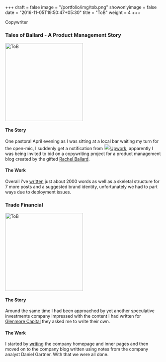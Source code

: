 +++
draft = false
image = "/portfolio/img/tob.png"
showonlyimage = false
date = "2016-11-05T19:50:47+05:30"
title = "ToB"
weight = 4
+++

Copywriter
<!--more-->

### Tales of Ballard - A Product Management Story
[<img src="/portfolio/img/tob.png" alt="ToB" style="width: 250px;"/>](https://docs.google.com/document/d/1Ok9RhZibGKr2RL-fR8AEm31jsIPqSHW05nS7fDG3GG8/pub)
#### The Story
One pastoral April evening as I was sitting at a local bar waiting my turn for the open-mic, I suddenly get a notification from [<img src="/portfolio/img/upwork.png" alt="upwork" style="width: 20px;"/>Upwork](upwork.com), apparently I was being invited to bid on a copywriting project for a product management blog created by the gifted [<i class="fa fa-linkedin-square" aria-hidden="true"></i>Rachel Ballard](https://www.linkedin.com/in/rachel-ballard-9957224/).

#### The Work
Overall i've [written](https://docs.google.com/document/d/1Ok9RhZibGKr2RL-fR8AEm31jsIPqSHW05nS7fDG3GG8/pub) just about 2000 words as well as a skeletal structure for 7 more posts and a suggested brand identity, unfortunately we had to part ways due to deployment issues.

### Trade Financial
[<img src="/portfolio/img/TradeFinancial.jpg" alt="ToB" style="width: 250px;"/>](https://docs.google.com/document/d/1hHsH99Abg5cKAxp8yjC_-SgZEjj2_o5VAlme5AWzvFw/pub)

#### The Story
Around the same time I had been approached by yet another speculative investments company impressed with the content I had written for [Glenmore Capital](/portfolio/portfolio/blackrockmarketing/) they asked me to write their own.

#### The Work
I started by [writing](https://docs.google.com/document/d/1hHsH99Abg5cKAxp8yjC_-SgZEjj2_o5VAlme5AWzvFw/pub) the company homepage and inner pages and then moved on to the company blog written using notes from the company analyst Daniel Gartner. With that we were all done.
